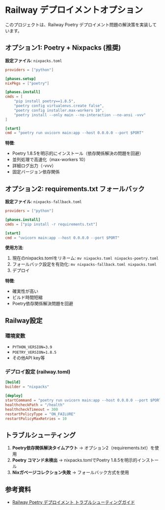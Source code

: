 # Railway デプロイメントオプション

このプロジェクトは、Railway Poetry デプロイメント問題の解決策を実装しています。

## オプション1: Poetry + Nixpacks (推奨)

**設定ファイル**: `nixpacks.toml`

```toml
providers = ["python"]

[phases.setup]
nixPkgs = ["poetry"]

[phases.install]
cmds = [
    "pip install poetry==1.8.5",
    "poetry config virtualenvs.create false",
    "poetry config installer.max-workers 10",
    "poetry install --only main --no-interaction --no-ansi -vvv"
]

[start]
cmd = "poetry run uvicorn main:app --host 0.0.0.0 --port $PORT"
```

**特徴**:
- Poetry 1.8.5を明示的にインストール（依存関係解決の問題を回避）
- 並列処理で高速化（max-workers 10）
- 詳細ログ出力（-vvv）
- 固定バージョン依存関係

## オプション2: requirements.txt フォールバック

**設定ファイル**: `nixpacks-fallback.toml`

```toml
providers = ["python"]

[phases.install]
cmds = ["pip install -r requirements.txt"]

[start]
cmd = "uvicorn main:app --host 0.0.0.0 --port $PORT"
```

**使用方法**:
1. 現在のnixpacks.tomlをリネーム: `mv nixpacks.toml nixpacks-poetry.toml`
2. フォールバック設定を有効化: `mv nixpacks-fallback.toml nixpacks.toml`
3. デプロイ

**特徴**:
- 確実性が高い
- ビルド時間短縮
- Poetry依存関係解決問題を回避

## Railway設定

### 環境変数
- `PYTHON_VERSION=3.9`
- `POETRY_VERSION=1.8.5`
- その他API key等

### デプロイ設定 (railway.toml)
```toml
[build]
builder = "nixpacks"

[deploy]
startCommand = "poetry run uvicorn main:app --host 0.0.0.0 --port $PORT"
healthcheckPath = "/health"
healthcheckTimeout = 300
restartPolicyType = "ON_FAILURE"
restartPolicyMaxRetries = 10
```

## トラブルシューティング

1. **Poetry依存関係解決タイムアウト** → オプション2（requirements.txt）を使用
2. **Poetry コマンド未検出** → nixpacks.tomlでPoetry 1.8.5を明示的インストール
3. **Nixガベージコレクション失敗** → フォールバック方式を使用

## 参考資料
- [Railway Poetry デプロイメント トラブルシューティングガイド](./railway-poetry-deployment-troubleshooting.md)
